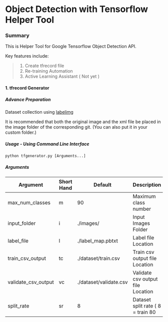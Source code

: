 # **Object Detection with Tensorflow Helper Tool**

### Summary

This is Helper Tool for Google Tensorflow Object Detection API.

Key features include:
> 1. Create tfrecord file
>2. Re-training Automation
>3. Active Learning Assistant ( Not yet )

#### 1. tfrecord Generator

##### Advance Preparation

Dataset collection using [labelimg](https://github.com/tzutalin/labelImg)

It is recommended that both the original image and the xml file be placed in the image folder of the corresponding git.
(You can also put it in your custom folder.)

##### Usage - Using Command Line Interface

    python tfgenerator.py [Arguments...]

##### Arguments

| Argument               | Short Hand | Default                   | Description                                       |
|------------------------|------------|---------------------------|---------------------------------------------------|
| max_num_classes        | m          | 90                        | Maximum class number                              |
| input_folder           | i          | ./images/                 | Input Images Folder                               |
| label_file             | l          | ./label_map.pbtxt         | Label file Location                               |
| train_csv_output       | tc         | ./dataset/train.csv       | Train csv output file Location                    |
| validate_csv_output    | vc         | ./dataset/validate.csv    | Validate csv output file Location                 |
| split_rate             | sr         | 8                         | Dataset split rate ( 8 = train 80 | validate 20 ) |

